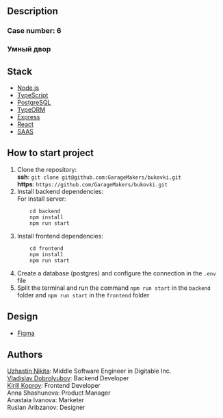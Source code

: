 ## Description

### Case number: 6  
### Умный двор

## Stack

* [Node.js](https://nodejs.org/en/)
* [TypeScript](https://www.typescriptlang.org/)
* [PostgreSQL](https://www.postgresql.org/)
* [TypeORM](https://typeorm.io/#/)
* [Express](https://expressjs.com/)
* [React](https://reactjs.org/)
* [SAAS](https://sass-lang.com/)

## How to start project

1. Clone the repository:  
**ssh**: `git clone git@github.com:GarageMakers/bukovki.git`  
**https**: `https://github.com/GarageMakers/bukovki.git`  
2. Install backend dependencies:  
For install server:  
    ```
        cd backend
        npm install
        npm run start

3. Install frontend dependencies:
    ```
        cd frontend
        npm install
        npm run start
4. Create a database (postgres) and configure the connection in the `.env` file
5. Split the terminal and run the command `npm run start` in the `backend` folder and `npm run start` in the `frontend` folder

## Design

* [Figma](https://www.figma.com/file/dWQLV0xVYxxIT6rOxNJ6e3/%D0%B6%D0%BA%D1%85?node-id=0%3A1)

## Authors
[Uzhastin Nikita](https://github.com/Uzhastin-Nikita): Middle Software Engineer in Digitable Inc.  
[Vladislav Dobrolyubov](https://github.com/CruzedV): Backend Developer  
[Kirill Koprov](https://github.com/swbonjour): Frontend Developer  
Anna Shashunova: Product Manager  
Anastaia Ivanova: Marketer  
Ruslan Aribzanov: Designer

